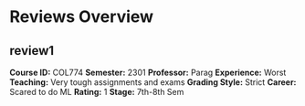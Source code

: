 # Reviews Overview

## review1
**Course ID:** COL774
**Semester:** 2301
**Professor:** Parag
**Experience:** Worst
**Teaching:** Very tough assignments and exams
**Grading Style:** Strict
**Career:** Scared to do ML
**Rating:** 1
**Stage:** 7th-8th Sem


